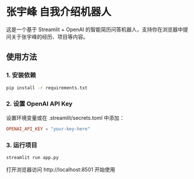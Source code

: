 
# 张宇峰 自我介绍机器人

这是一个基于 Streamlit + OpenAI 的智能简历问答机器人，支持你在浏览器中提问关于张宇峰的经历、项目等内容。

## 使用方法

### 1. 安装依赖
```bash
pip install -r requirements.txt
```

### 2. 设置 OpenAI API Key
设置环境变量或在 .streamlit/secrets.toml 中添加：
```toml
OPENAI_API_KEY = "your-key-here"
```

### 3. 运行项目
```bash
streamlit run app.py
```

打开浏览器访问 http://localhost:8501 开始使用
